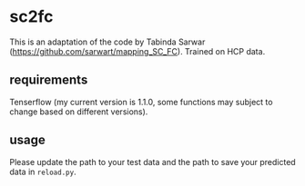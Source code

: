# sc2fc

This is an adaptation of the code by Tabinda Sarwar (https://github.com/sarwart/mapping_SC_FC).
Trained on HCP data.

## requirements
Tenserflow (my current version is 1.1.0, some functions may subject to change based on different versions).

## usage
Please update the path to your test data and the path to save your predicted data in `reload.py`.

